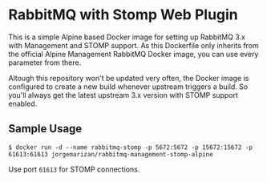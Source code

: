 # RabbitMQ with Stomp Web Plugin

This is a simple Alpine based Docker image for setting up RabbitMQ 3.x with Management and STOMP support. As this Dockerfile only inherits from the official Alpine Management RabbitMQ Docker image, you can use every parameter from there.

Altough this repository won't be updated very often, the Docker image is configured to create a new build whenever upstream triggers a build. So you'll always get the latest upstream 3.x version with STOMP support enabled.

## Sample Usage

```shel
$ docker run -d --name rabbitmq-stomp -p 5672:5672 -p 15672:15672 -p 61613:61613 jorgemarizan/rabbitmq-management-stomp-alpine
```


Use port `61613` for STOMP connections.
